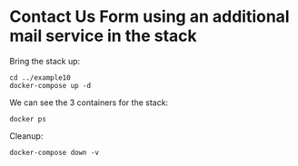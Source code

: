 # Contact Us Form using an additional mail service in the stack 

Bring the stack up:
```
cd ../example10
docker-compose up -d
```

We can see the 3 containers for the stack:
```
docker ps 
```

Cleanup:
```
docker-compose down -v
```